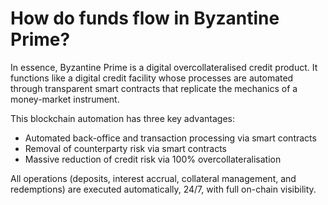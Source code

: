 # How do funds flow in Byzantine Prime?

In essence, Byzantine Prime is a digital overcollateralised credit product. It functions like a digital credit facility whose processes are automated through transparent smart contracts that replicate the mechanics of a money-market instrument.

This blockchain automation has three key advantages:

* Automated back-office and transaction processing via smart contracts
* Removal of counterparty risk via smart contracts
* Massive reduction of credit risk via 100% overcollateralisation

All operations (deposits, interest accrual, collateral management, and redemptions) are executed automatically, 24/7, with full on-chain visibility.
